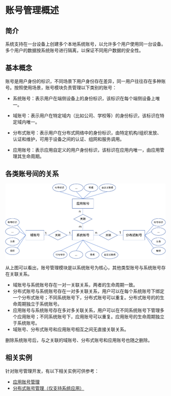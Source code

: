 # 账号管理概述

## 简介

系统支持在一台设备上创建多个本地系统账号，以允许多个用户使用同一台设备。多个用户的数据按系统账号进行隔离，以保证不同用户数据的安全性。

## 基本概念

账号是用户身份的标识，不同场景下用户身份存在差异，同一用户往往存在多种账号。按照使用场景，账号模块负责管理以下类别的账号：

- 系统账号：表示用户在端侧设备上的身份标识，该标识在每个端侧设备上唯一。

- 域账号：表示用户在特定域内（比如公司、学校等）的身份标识，该标识在特定域内唯一。

- 分布式账号：表示用户在分布式网络中的身份标识，由特定机构/组织发放、认证和维护，可用于设备之间的认证、组网和服务调用。

- 应用账号：表示应用自定义的用户身份标识，该标识在应用内唯一，由应用管理其生命周期。

## 各类账号间的关系

![account_er](figures/account_er.png)

从上图可以看出，账号管理模块是以系统账号为核心，其他类型账号与系统账号存在关联关系。

- 域账号与系统账号存在一对一关联关系，两者的生命周期一致。
- 分布式账号与系统账号存在一对多关联关系，用户可以在每个系统账号下绑定一个分布式账号；不同系统账号下，分布式账号可以重复。分布式账号的的生命周期独立于系统账号。
- 应用账号与系统账号存在多对多关联关系，用户可以在不同系统账号下管理多个应用账号；不同系统账号下，应用账号可以重复。应用账号的生命周期独立于系统账号。
- 域账号、分布式账号和应用账号相互之间无直接关联关系。

删除系统账号后，与之关联的域账号、分布式账号和应用账号也随之删除。

## 相关实例

针对账号管理开发，有以下相关实例可供参考：

- [应用账号管理](https://gitee.com/openharmony/applications_app_samples/tree/OpenHarmony-5.0.1-Release/code/BasicFeature/Security/AppAccountManager)
- [分布式账号管理（仅支持系统应用）](https://gitee.com/openharmony/applications_app_samples/tree/OpenHarmony-5.0.1-Release/code/SystemFeature/DistributedAppDev/DistributedAccount)
